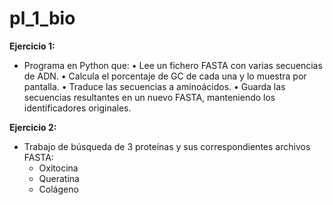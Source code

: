 # pl_1_bio

**Ejercicio 1:**
- Programa en Python que:
	•	Lee un fichero FASTA con varias secuencias de ADN.
	•	Calcula el porcentaje de GC de cada una y lo muestra por pantalla.
	•	Traduce las secuencias a aminoácidos.
	•	Guarda las secuencias resultantes en un nuevo FASTA, manteniendo los identificadores originales.

**Ejercicio 2:**
- Trabajo de búsqueda de 3 proteínas y sus correspondientes archivos FASTA:
  - Oxitocina
  - Queratina
  - Colágeno
